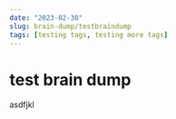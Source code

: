 ```yaml
---
date: "2023-02-30"
slug: brain-dump/testbraindump
tags: [testing tags, testing more tags]
---
```


# test brain dump

asdfjkl